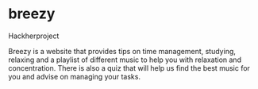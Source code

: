 # breezy
Hackherproject

Breezy is a website that provides tips on time management, studying, relaxing and a playlist of different music to help you with relaxation and concentration. 
There is also a quiz that will help us find the best music for you and advise on managing your tasks. 
